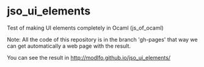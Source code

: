 # jso_ui_elements
Test of making UI elements completely in Ocaml (js_of_ocaml)

Note: All the code of this repository is in the branch 'gh-pages' that way we can get automatically a web page with the result.

You can see the result in http://modlfo.github.io/jso_ui_elements/
